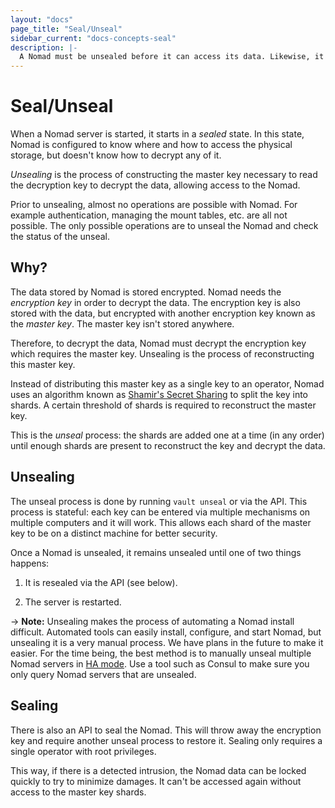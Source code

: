 ```yaml
---
layout: "docs"
page_title: "Seal/Unseal"
sidebar_current: "docs-concepts-seal"
description: |-
  A Nomad must be unsealed before it can access its data. Likewise, it can be sealed to lock it down.
---
```


# Seal/Unseal

When a Nomad server is started, it starts in a _sealed_ state. In this
state, Nomad is configured to know where and how to access the physical
storage, but doesn't know how to decrypt any of it.

_Unsealing_ is the process of constructing the master key necessary to
read the decryption key to decrypt the data, allowing access to the Nomad.

Prior to unsealing, almost no operations are possible with Nomad. For
example authentication, managing the mount tables, etc. are all not possible.
The only possible operations are to unseal the Nomad and check the status
of the unseal.

## Why?

The data stored by Nomad is stored encrypted. Nomad needs the
_encryption key_ in order to decrypt the data. The encryption key is
also stored with the data, but encrypted with another encryption key
known as the _master key_. The master key isn't stored anywhere.

Therefore, to decrypt the data, Nomad must decrypt the encryption key
which requires the master key. Unsealing is the process of reconstructing
this master key.

Instead of distributing this master key as a single key to an operator,
Nomad uses an algorithm known as
[Shamir's Secret Sharing](http://en.wikipedia.org/wiki/Shamir%27s_Secret_Sharing)
to split the key into shards. A certain threshold of shards is required to
reconstruct the master key.

This is the _unseal_ process: the shards are added one at a time (in any
order) until enough shards are present to reconstruct the key and
decrypt the data.

## Unsealing

The unseal process is done by running `vault unseal` or via the API.
This process is stateful: each key can be entered via multiple mechanisms
on multiple computers and it will work. This allows each shard of the master
key to be on a distinct machine for better security.

Once a Nomad is unsealed, it remains unsealed until one of two things happens:

  1. It is resealed via the API (see below).

  2. The server is restarted.

-> **Note:** Unsealing makes the process of automating a Nomad install
difficult. Automated tools can easily install, configure, and start Nomad,
but unsealing it is a very manual process. We have plans in the future to
make it easier. For the time being, the best method is to manually unseal
multiple Nomad servers in [HA mode](/docs/concepts/ha.html). Use a tool such
as Consul to make sure you only query Nomad servers that are unsealed.

## Sealing

There is also an API to seal the Nomad. This will throw away the encryption
key and require another unseal process to restore it. Sealing only requires
a single operator with root privileges.

This way, if there is a detected intrusion, the Nomad data can be locked
quickly to try to minimize damages. It can't be accessed again without
access to the master key shards.
